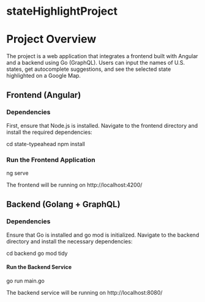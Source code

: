 # stateHighlightProject
# Project Overview
The project is a web application that integrates a frontend built with Angular and a backend using Go (GraphQL). 
Users can input the names of U.S. states, get autocomplete suggestions, and see the selected state highlighted on a Google Map.

## Frontend (Angular)
### Dependencies
First, ensure that Node.js is installed. Navigate to the frontend directory and install the required dependencies:

cd state-typeahead
npm install

### Run the Frontend Application

ng serve

The frontend will be running on http://localhost:4200/

## Backend (Golang + GraphQL)
### Dependencies
Ensure that Go is installed and go mod is initialized. Navigate to the backend directory and install the necessary dependencies:

cd backend
go mod tidy

#### Run the Backend Service

go run main.go

The backend service will be running on http://localhost:8080/


